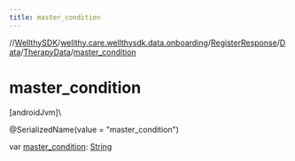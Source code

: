 ```yaml
---
title: master_condition
---
```

//[WellthySDK](../../../../../index.html)/[wellthy.care.wellthysdk.data.onboarding](../../../index.html)/[RegisterResponse](../../index.html)/[Data](../index.html)/[TherapyData](index.html)/[master_condition](master_condition.html)



# master_condition



[androidJvm]\




@SerializedName(value = "master_condition")



var [master_condition](master_condition.html): [String](https://kotlinlang.org/api/latest/jvm/stdlib/kotlin/-string/index.html)




